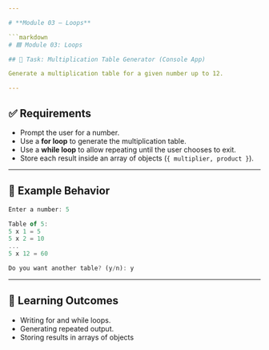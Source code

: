 ```yaml
---

# **Module 03 – Loops**  

```markdown
# 🟦 Module 03: Loops  

## 🎯 Task: Multiplication Table Generator (Console App)  

Generate a multiplication table for a given number up to 12.  

---
```


## ✅ Requirements

- Prompt the user for a number.
- Use a **for loop** to generate the multiplication table.
- Use a **while loop** to allow repeating until the user chooses to exit.
- Store each result inside an array of objects (`{ multiplier, product }`).

---

## 📌 Example Behavior

```js
Enter a number: 5

Table of 5:
5 x 1 = 5
5 x 2 = 10
...
5 x 12 = 60

Do you want another table? (y/n): y

```

---

## 🧠 Learning Outcomes

- Writing for and while loops.
- Generating repeated output.
- Storing results in arrays of objects
